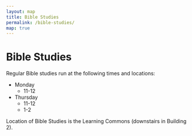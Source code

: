 ```yaml
---
layout: map
title: Bible Studies
permalink: /bible-studies/
map: true
---
```


# Bible Studies
Regular Bible studies run at the following times and locations:

- Monday
    - 11-12
- Thursday
    - 11-12
    - 1-2

Location of Bible Studies is the Learning Commons (downstairs in Building 2).
